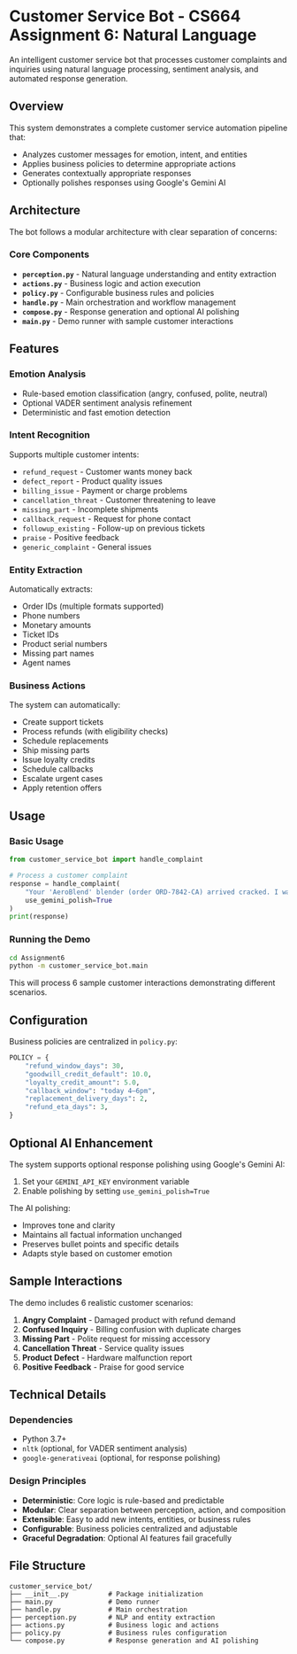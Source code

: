 # Customer Service Bot - CS664 Assignment 6: Natural Language

An intelligent customer service bot that processes customer complaints and inquiries using natural language processing, sentiment analysis, and automated response generation.

## Overview

This system demonstrates a complete customer service automation pipeline that:

- Analyzes customer messages for emotion, intent, and entities
- Applies business policies to determine appropriate actions
- Generates contextually appropriate responses
- Optionally polishes responses using Google's Gemini AI

## Architecture

The bot follows a modular architecture with clear separation of concerns:

### Core Components

- **`perception.py`** - Natural language understanding and entity extraction
- **`actions.py`** - Business logic and action execution
- **`policy.py`** - Configurable business rules and policies
- **`handle.py`** - Main orchestration and workflow management
- **`compose.py`** - Response generation and optional AI polishing
- **`main.py`** - Demo runner with sample customer interactions

## Features

### Emotion Analysis

- Rule-based emotion classification (angry, confused, polite, neutral)
- Optional VADER sentiment analysis refinement
- Deterministic and fast emotion detection

### Intent Recognition

Supports multiple customer intents:

- `refund_request` - Customer wants money back
- `defect_report` - Product quality issues
- `billing_issue` - Payment or charge problems
- `cancellation_threat` - Customer threatening to leave
- `missing_part` - Incomplete shipments
- `callback_request` - Request for phone contact
- `followup_existing` - Follow-up on previous tickets
- `praise` - Positive feedback
- `generic_complaint` - General issues

### Entity Extraction

Automatically extracts:

- Order IDs (multiple formats supported)
- Phone numbers
- Monetary amounts
- Ticket IDs
- Product serial numbers
- Missing part names
- Agent names

### Business Actions

The system can automatically:

- Create support tickets
- Process refunds (with eligibility checks)
- Schedule replacements
- Ship missing parts
- Issue loyalty credits
- Schedule callbacks
- Escalate urgent cases
- Apply retention offers

## Usage

### Basic Usage

```python
from customer_service_bot import handle_complaint

# Process a customer complaint
response = handle_complaint(
    "Your 'AeroBlend' blender (order ORD-7842-CA) arrived cracked. I want a refund!",
    use_gemini_polish=True
)
print(response)
```

### Running the Demo

```bash
cd Assignment6
python -m customer_service_bot.main
```

This will process 6 sample customer interactions demonstrating different scenarios.

## Configuration

Business policies are centralized in `policy.py`:

```python
POLICY = {
    "refund_window_days": 30,
    "goodwill_credit_default": 10.0,
    "loyalty_credit_amount": 5.0,
    "callback_window": "today 4–6pm",
    "replacement_delivery_days": 2,
    "refund_eta_days": 3,
}
```

## Optional AI Enhancement

The system supports optional response polishing using Google's Gemini AI:

1. Set your `GEMINI_API_KEY` environment variable
2. Enable polishing by setting `use_gemini_polish=True`

The AI polishing:

- Improves tone and clarity
- Maintains all factual information unchanged
- Preserves bullet points and specific details
- Adapts style based on customer emotion

## Sample Interactions

The demo includes 6 realistic customer scenarios:

1. **Angry Complaint** - Damaged product with refund demand
2. **Confused Inquiry** - Billing confusion with duplicate charges
3. **Missing Part** - Polite request for missing accessory
4. **Cancellation Threat** - Service quality issues
5. **Product Defect** - Hardware malfunction report
6. **Positive Feedback** - Praise for good service

## Technical Details

### Dependencies

- Python 3.7+
- `nltk` (optional, for VADER sentiment analysis)
- `google-generativeai` (optional, for response polishing)

### Design Principles

- **Deterministic**: Core logic is rule-based and predictable
- **Modular**: Clear separation between perception, action, and composition
- **Extensible**: Easy to add new intents, entities, or business rules
- **Configurable**: Business policies centralized and adjustable
- **Graceful Degradation**: Optional AI features fail gracefully

## File Structure

```
customer_service_bot/
├── __init__.py          # Package initialization
├── main.py              # Demo runner
├── handle.py            # Main orchestration
├── perception.py        # NLP and entity extraction
├── actions.py           # Business logic and actions
├── policy.py            # Business rules configuration
└── compose.py           # Response generation and AI polishing
```
